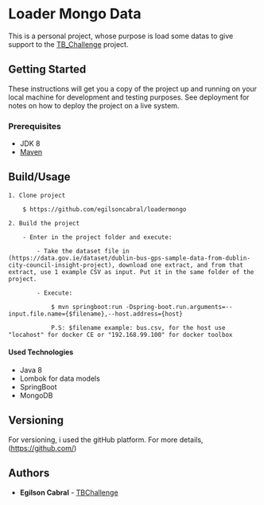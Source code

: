 # Loader Mongo Data

This is a personal project, whose purpose is load some datas to give support to the [TB_Challenge](https://github.com/egilsoncabral/tb_challenge) project.

## Getting Started

These instructions will get you a copy of the project up and running on your local machine for development and testing purposes. See deployment for notes on how to deploy the project on a live system.

### Prerequisites

* JDK 8
* [Maven](https://maven.apache.org/)

## Build/Usage

	1. Clone project

		$ https://github.com/egilsoncabral/loadermongo
		
	2. Build the project

	    - Enter in the project folder and execute:	
            
            - Take the dataset file in (https://data.gov.ie/dataset/dublin-bus-gps-sample-data-from-dublin-city-council-insight-project), download one extract, and from that extract, use 1 example CSV as input. Put it in the same folder of the project.
            
            - Execute:
                
                $ mvn springboot:run -Dspring-boot.run.arguments=--input.file.name={$filename},--host.address={host}
        
                P.S: $filename example: bus.csv, for the host use "locahost" for docker CE or "192.168.99.100" for docker toolbox    
    
#### Used Technologies

* Java 8
* Lombok for data models
* SpringBoot 
* MongoDB

## Versioning

For versioning, i used the gitHub platform. For more details, (https://github.com/)

## Authors

* **Egilson Cabral** - [TBChallenge](https://github.com/egilsoncabral/tb_challenge)
